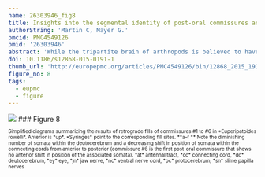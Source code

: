 ```yaml
---
name: 26303946_fig8
title: Insights into the segmental identity of post-oral commissures and pharyngeal nerves in Onychophora based on retrograde fills.
authorString: 'Martin C, Mayer G.'
pmcid: PMC4549126
pmid: '26303946'
abstract: 'While the tripartite brain of arthropods is believed to have evolved by a fusion of initially separate ganglia, the evolutionary origin of the bipartite brain of onychophorans-one of the closest arthropod relatives-remains obscure. Clarifying the segmental identity of post-oral commissures and pharyngeal nerves might provide useful insights into the evolution of the onychophoran brain. We therefore performed retrograde fills of these commissures and nerves in the onychophoran Euperipatoides rowelli.Our fills of the anterior and posterior pharyngeal nerves revealed groups of somata that are mainly associated with the deutocerebrum. This resembles the innervation pattern of other feeding structures in Onychophora, including the jaws and several lip papillae surrounding the mouth. Our fills of post-oral commissures in E. rowelli revealed a graded arrangement of anteriorly shifted somata associated with post-oral commissures #1 to #5. The number of deutocerebral somata associated with each commissure decreases posteriorly, i.e., commissure #1 shows the highest and commissure #5 the lowest numbers of associated somata, whereas none of the subsequent median commissures, beginning with commissure #6, shows somata located in the deutocerebrum.Based on the graded and shifted arrangement of somata associated with the anteriormost post-oral commissures, we suggest that the onychophoran brain, which is a bipartite syncerebrum, might have evolved by a successive anterior/anterodorsal migration of neurons towards the protocerebrum in the last onychophoran ancestor. This implies that the composite brain of onychophorans and the compound brain of arthropods might have independent evolutionary origins, as in contrast to arthropods the onychophoran syncerebrum is unlikely to have evolved by a fusion of initially separate ganglia.'
doi: 10.1186/s12868-015-0191-1
thumb_url: 'http://europepmc.org/articles/PMC4549126/bin/12868_2015_191_Fig8_HTML.gif'
figure_no: 8
tags:
  - eupmc
  - figure
---
```

<img src='http://europepmc.org/articles/PMC4549126/bin/12868_2015_191_Fig8_HTML.jpg' style='max-height: 300px'>
### Figure 8
<p style='font-size: 10px;'>Simplified diagrams summarizing the results of retrograde fills of commissures #1 to #6 in *Euperipatoides rowelli*. Anterior is *up*. *Syringes* point to the corresponding fill sites. **a–f&nbsp;** Note the diminishing number of somata within the deutocerebrum and a decreasing shift in position of somata within the connecting cords from anterior to posterior (commissure #6 is the first post-oral commissure that shows no anterior shift in position of the associated somata). *at* antennal tract, *cc* connecting cord, *dc* deutocerebrum, *ey* eye, *jn* jaw nerve, *nc* ventral nerve cord, *pc* protocerebrum, *sn* slime papilla nerves</p>